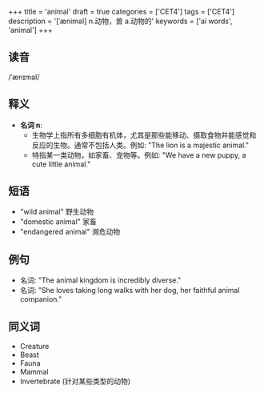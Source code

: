 +++
title = 'animal'
draft = true
categories = ['CET4']
tags = ['CET4']
description = '[ˈæniməl] n.动物，兽 a.动物的'
keywords = ['ai words', 'animal']
+++

## 读音
/ˈænɪməl/

## 释义
- **名词 n**:
  - 生物学上指所有多细胞有机体，尤其是那些能移动、摄取食物并能感觉和反应的生物。通常不包括人类。例如: "The lion is a majestic animal."
  - 特指某一类动物，如家畜、宠物等。例如: "We have a new puppy, a cute little animal."

## 短语
- "wild animal" 野生动物
- "domestic animal" 家畜
- "endangered animal" 濒危动物

## 例句
- 名词: "The animal kingdom is incredibly diverse."
- 名词: "She loves taking long walks with her dog, her faithful animal companion."

## 同义词
- Creature
- Beast
- Fauna
- Mammal
- Invertebrate (针对某些类型的动物)
